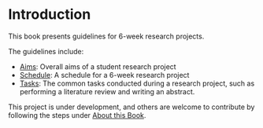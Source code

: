 Introduction
============================

This book presents guidelines for 6-week research projects.

The guidelines include:

- [Aims](../aims): Overall aims of a student research project
- [Schedule](../schedule): A schedule for a 6-week research project
- [Tasks](../tasks): The common tasks conducted during a research project, such as performing a literature review and writing an abstract.

This project is under development, and others are welcome to contribute by following the steps under [About this Book](../about).
